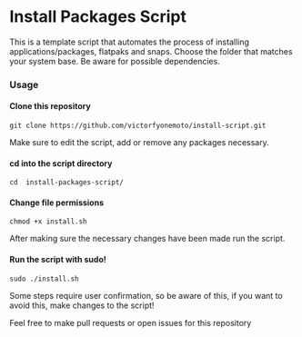 # Install Packages Script

This is a template script that automates the process of installing applications/packages, flatpaks and snaps. Choose the folder that matches your system base. Be aware for possible dependencies.

### Usage

#### Clone this repository

`git clone https://github.com/victorfyonemoto/install-script.git`

Make sure to edit the script, add or remove any packages necessary.

####  cd into the script directory

`cd  install-packages-script/`

#### Change file permissions

`chmod +x install.sh`

After making sure the necessary changes have been made run the script.

#### Run the script with sudo!

`sudo ./install.sh`

Some steps require user confirmation, so be aware of this, if you want to avoid this, make changes to the script!

Feel free to make pull requests or open issues for this repository
